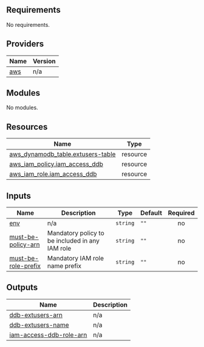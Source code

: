 <!-- BEGIN_TF_DOCS -->
## Requirements

No requirements.

## Providers

| Name | Version |
|------|---------|
| <a name="provider_aws"></a> [aws](#provider\_aws) | n/a |

## Modules

No modules.

## Resources

| Name | Type |
|------|------|
| [aws_dynamodb_table.extusers-table](https://registry.terraform.io/providers/hashicorp/aws/latest/docs/resources/dynamodb_table) | resource |
| [aws_iam_policy.iam_access_ddb](https://registry.terraform.io/providers/hashicorp/aws/latest/docs/resources/iam_policy) | resource |
| [aws_iam_role.iam_access_ddb](https://registry.terraform.io/providers/hashicorp/aws/latest/docs/resources/iam_role) | resource |

## Inputs

| Name | Description | Type | Default | Required |
|------|-------------|------|---------|:--------:|
| <a name="input_env"></a> [env](#input\_env) | n/a | `string` | `""` | no |
| <a name="input_must-be-policy-arn"></a> [must-be-policy-arn](#input\_must-be-policy-arn) | Mandatory policy to be included in any IAM role | `string` | `""` | no |
| <a name="input_must-be-role-prefix"></a> [must-be-role-prefix](#input\_must-be-role-prefix) | Mandatory IAM role name prefix | `string` | `""` | no |

## Outputs

| Name | Description |
|------|-------------|
| <a name="output_ddb-extusers-arn"></a> [ddb-extusers-arn](#output\_ddb-extusers-arn) | n/a |
| <a name="output_ddb-extusers-name"></a> [ddb-extusers-name](#output\_ddb-extusers-name) | n/a |
| <a name="output_iam-access-ddb-role-arn"></a> [iam-access-ddb-role-arn](#output\_iam-access-ddb-role-arn) | n/a |
<!-- END_TF_DOCS -->